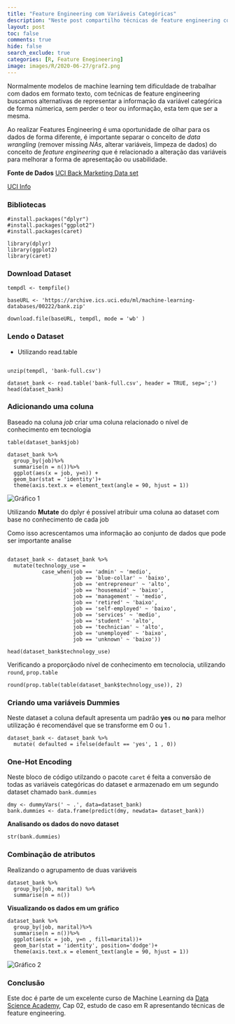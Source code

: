 ```yaml
---
title: "Feature Engineering com Variáveis Categóricas"
description: "Neste post compartilho técnicas de feature engineering com variáveis categóricas no R, conteúdo do curso de Machine Learning da Data Science Academy"
layout: post
toc: false
comments: true
hide: false
search_exclude: true
categories: [R, Feature Enegineering]
image: images/R/2020-06-27/graf2.png
---
```





Normalmente modelos de machine learning tem dificuldade de trabalhar com dados em formato texto, com tećnicas de feature engineering buscamos alternativas de representar a informação da variável categórica de forma númerica, sem perder o teor ou informação, esta tem que ser a mesma.

Ao realizar Features Engineering é uma oportunidade de olhar para os dados de forma diferente, é importante separar o conceito de *data wrangling* (remover missing *NAs*, alterar variáveis, limpeza de dados) do conceito de *feature engineering* que é relacionado a alteração das variáveis para melhorar a forma de apresentação ou usabilidade.

**Fonte de Dados**
[UCI Back Marketing Data set](https://archive.ics.uci.edu/ml/machine-learning-databases/00222/bank.zip)

[UCI Info](https://archive.ics.uci.edu/ml/datasets/bank+marketing)


### Bibliotecas

```
#install.packages("dplyr")
#install.packages("ggplot2")
#install.packages(caret)

library(dplyr)
library(ggplot2)
library(caret)

```


### Download Dataset

```
tempdl <- tempfile()

baseURL <- 'https://archive.ics.uci.edu/ml/machine-learning-databases/00222/bank.zip'

download.file(baseURL, tempdl, mode = 'wb' )

```



### Lendo o Dataset
 - Utilizando read.table
 
```

unzip(tempdl, 'bank-full.csv')

dataset_bank <- read.table('bank-full.csv', header = TRUE, sep=';')
head(dataset_bank)
```

### Adicionando uma coluna

Baseado na coluna *job* criar uma coluna relacionado o nível de conhecimento em tecnologia


```
table(dataset_bank$job)

```

```
dataset_bank %>%
  group_by(job)%>%
  summarise(n = n())%>%
  ggplot(aes(x = job, y=n)) + 
  geom_bar(stat = 'identity')+
  theme(axis.text.x = element_text(angle = 90, hjust = 1))
```
![Gráfico 1]({{site.baseurl}}/images/graf1.png "Gráfico 1")


Utilizando **Mutate** do dplyr é possível atribuir uma coluna ao dataset com base no conhecimento de cada job

Como isso acrescentamos uma informação ao conjunto de dados que pode ser importante analise

```

dataset_bank <- dataset_bank %>%
  mutate(technology_use = 
           case_when(job == 'admin' ~ 'medio',
                     job == 'blue-collar' ~ 'baixo',
                     job == 'entrepreneur' ~ 'alto',
                     job == 'housemaid' ~ 'baixo',
                     job == 'management' ~ 'medio',
                     job == 'retired' ~ 'baixo',
                     job == 'self-employed' ~ 'baixo',
                     job == 'services' ~ 'medio',
                     job == 'student' ~ 'alto',
                     job == 'technician' ~ 'alto',
                     job == 'unemployed' ~ 'baixo',
                     job == 'unknown' ~ 'baixo'))

head(dataset_bank$technology_use)
```

Verificando a proporçãodo nível de  conhecimento em tecnolocia, utilizando `round`, `prop.table`

```
round(prop.table(table(dataset_bank$technology_use)), 2)
```

### Criando uma variáveis Dummies

Neste dataset a coluna default apresenta um padrão **yes** ou **no** para melhor utilização é recomendável que se transforme em 0 ou 1 .

```
dataset_bank <- dataset_bank %>%
  mutate( defaulted = ifelse(default == 'yes', 1 , 0))

```


### One-Hot Encoding

Neste bloco de código utilzando o pacote `caret` é feita a conversão de todas as variáveis categóricas do dataset e armazenado em um segundo dataset chamado `bank.dummies`

```
dmy <- dummyVars(' ~ .', data=dataset_bank)
bank.dummies <- data.frame(predict(dmy, newdata= dataset_bank))
```

**Analisando os dados do novo dataset**
```
str(bank.dummies)
```

### Combinação de atributos

Realizando o agrupamento de duas variáveis

```
dataset_bank %>%
  group_by(job, marital) %>%
  summarise(n = n())

```


**Visualizando os dados em um gráfico**

```
dataset_bank %>%
  group_by(job, marital)%>%
  summarise(n = n())%>%
  ggplot(aes(x = job, y=n , fill=marital))+
  geom_bar(stat = 'identity', position='dodge')+
  theme(axis.text.x = element_text(angle = 90, hjust = 1))
```
![Gráfico 2]({{site.baseurl}}/images/graf2.png "Gráfico 2")

### Conclusão

Este doc é parte de um excelente curso de Machine Learning da  [Data Science Academy](https://www.datascienceacademy.com.br/start), Cap 02, estudo de caso em R apresentando técnicas de feature engineering. 


